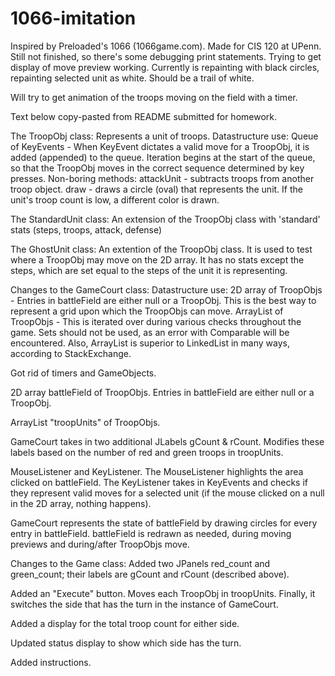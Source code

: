 1066-imitation
==============
Inspired by Preloaded's 1066 (1066game.com). Made for CIS 120 at UPenn.
Still not finished, so there's some debugging print statements.
Trying to get display of move preview working. Currently is repainting with black circles, repainting selected unit as white. Should be a trail of white.

Will try to get animation of the troops moving on the field with a timer.

Text below copy-pasted from README submitted for homework.

The TroopObj class:
Represents a unit of troops.
Datastructure use:
    Queue of KeyEvents - When KeyEvent dictates a valid move for a TroopObj,
    it is added (appended) to the queue. Iteration begins at the start of the
    queue, so that the TroopObj moves in the correct sequence determined by
    key presses.
Non-boring methods:
attackUnit - subtracts troops from another troop object.
draw - draws a circle (oval) that represents the unit.
    If the unit's troop count is low, a different color is drawn.


The StandardUnit class:
An extension of the TroopObj class with 'standard' stats
(steps, troops, attack, defense)


The GhostUnit class:
An extention of the TroopObj class. It is used to test where a TroopObj may
move on the 2D array. It has no stats except the steps, which are set equal to
the steps of the unit it is representing.


Changes to the GameCourt class:
Datastructure use:
    2D array of TroopObjs - Entries in battleField are either null or a
    TroopObj. This is the best way to represent a grid upon which the TroopObjs
    can move.
    ArrayList of TroopObjs - This is iterated over during various checks
    throughout the game. Sets should not be used, as an error with Comparable
    will be encountered. Also, ArrayList is superior to LinkedList in many
    ways, according to StackExchange.

Got rid of timers and GameObjects.

2D array battleField of TroopObjs. Entries in battleField are either
null or a TroopObj.

ArrayList "troopUnits" of TroopObjs.

GameCourt takes in two additional JLabels gCount & rCount. Modifies these
labels based on the number of red and green troops in troopUnits.

MouseListener and KeyListener. The MouseListener highlights the area
clicked on battleField. The KeyListener takes in KeyEvents and checks if they
represent valid moves for a selected unit (if the mouse clicked on a null in
the 2D array, nothing happens).

GameCourt represents the state of battleField by drawing circles for every
entry in battleField. battleField is redrawn as needed, during moving previews
and during/after TroopObjs move.


Changes to the Game class:
Added two JPanels red_count and green_count; their labels are gCount and rCount
(described above).

Added an "Execute" button. Moves each TroopObj in troopUnits.
Finally, it switches the side that has the turn in the instance
of GameCourt.

Added a display for the total troop count for either side.

Updated status display to show which side has the turn.

Added instructions.
